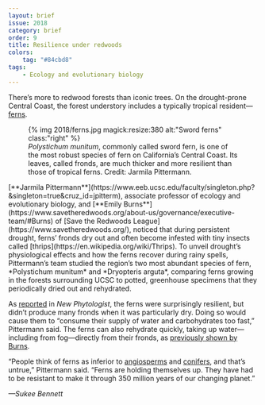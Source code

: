 ```yaml
---
layout: brief
issue: 2018
category: brief
order: 9
title: Resilience under redwoods
colors:
    tag: "#84cbd8"
tags:
    - Ecology and evolutionary biology
---
```

There’s more to redwood forests than iconic trees. On the drought-prone Central Coast, the forest understory includes a typically tropical resident—[ferns](https://en.wikipedia.org/wiki/Fern).
<figure>
{% img 2018/ferns.jpg magick:resize:380 alt:"Sword ferns" class:"right" %}
<figcaption><i>Polystichum munitum</i>, commonly called sword fern, is one of the most robust species of fern on California’s Central Coast. Its leaves, called fronds, are much thicker and more resilient than those of tropical ferns. Credit: Jarmila Pittermann.</figcaption>
</figure>
[**Jarmila Pittermann**](https://www.eeb.ucsc.edu/faculty/singleton.php?&singleton=true&cruz_id=jpitterm), associate professor of ecology and evolutionary biology, and [**Emily Burns**](https://www.savetheredwoods.org/about-us/governance/executive-team/#Burns) of [Save the Redwoods League](https://www.savetheredwoods.org/), noticed that during persistent drought, ferns’ fronds dry out and often become infested with tiny insects called [thrips](https://en.wikipedia.org/wiki/Thrips). To unveil drought’s physiological effects and how the ferns recover during rainy spells, Pittermann’s team studied the region’s two most abundant species of fern, *Polystichum munitum* and *Dryopteris arguta*, comparing ferns growing in the forests surrounding UCSC to potted, greenhouse specimens that they periodically dried out and rehydrated.

As [reported](http://onlinelibrary.wiley.com/doi/10.1111/nph.13770/epdf) in *New Phytologist*, the ferns were surprisingly resilient, but didn’t produce many fronds when it was particularly dry. Doing so would cause them to “consume their supply of water and carbohydrates too fast,” Pittermann said. The ferns can also rehydrate quickly, taking up water—including from fog—directly from their fronds, as [previously shown by Burns](https://www.ncbi.nlm.nih.gov/pmc/articles/PMC2727584/pdf/442_2009_Article_1400.pdf).

“People think of ferns as inferior to [angiosperms](https://en.wikipedia.org/wiki/Flowering_plant) and [conifers](https://en.wikipedia.org/wiki/Pinophyta), and that’s untrue,” Pittermann said. “Ferns are holding themselves up. They have had to be resistant to make it through 350 million years of our changing planet.”

*—Sukee Bennett*
